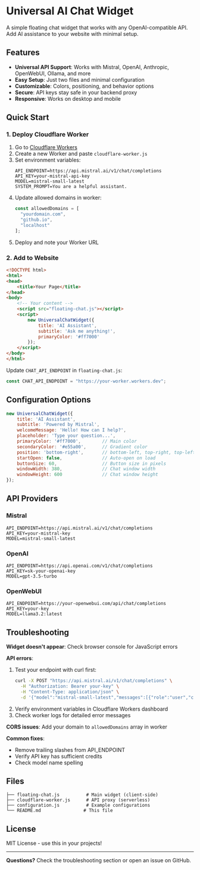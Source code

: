 # Universal AI Chat Widget

A simple floating chat widget that works with any OpenAI-compatible API. Add AI assistance to your website with minimal setup.

## Features

- **Universal API Support**: Works with Mistral, OpenAI, Anthropic, OpenWebUI, Ollama, and more
- **Easy Setup**: Just two files and minimal configuration
- **Customizable**: Colors, positioning, and behavior options
- **Secure**: API keys stay safe in your backend proxy
- **Responsive**: Works on desktop and mobile

## Quick Start

### 1. Deploy Cloudflare Worker

1. Go to [Cloudflare Workers](https://workers.cloudflare.com/)
2. Create a new Worker and paste `cloudflare-worker.js`
3. Set environment variables:
   ```
   API_ENDPOINT=https://api.mistral.ai/v1/chat/completions
   API_KEY=your-mistral-api-key
   MODEL=mistral-small-latest
   SYSTEM_PROMPT=You are a helpful assistant.
   ```
4. Update allowed domains in worker:
   ```javascript
   const allowedDomains = [
     "yourdomain.com",
     "github.io",
     "localhost"
   ];
   ```
5. Deploy and note your Worker URL

### 2. Add to Website

```html
<!DOCTYPE html>
<html>
<head>
    <title>Your Page</title>
</head>
<body>
    <!-- Your content -->
    <script src="floating-chat.js"></script>
    <script>
        new UniversalChatWidget({
            title: 'AI Assistant',
            subtitle: 'Ask me anything!',
            primaryColor: '#ff7000'
        });
    </script>
</body>
</html>
```

Update `CHAT_API_ENDPOINT` in `floating-chat.js`:
```javascript
const CHAT_API_ENDPOINT = "https://your-worker.workers.dev";
```

## Configuration Options

```javascript
new UniversalChatWidget({
    title: 'AI Assistant',
    subtitle: 'Powered by Mistral',
    welcomeMessage: 'Hello! How can I help?',
    placeholder: 'Type your question...',
    primaryColor: '#ff7000',        // Main color
    secondaryColor: '#e55a00',      // Gradient color
    position: 'bottom-right',       // bottom-left, top-right, top-left
    startOpen: false,               // Auto-open on load
    buttonSize: 60,                 // Button size in pixels
    windowWidth: 380,               // Chat window width
    windowHeight: 600               // Chat window height
});
```

## API Providers

### Mistral
```
API_ENDPOINT=https://api.mistral.ai/v1/chat/completions
API_KEY=your-mistral-key
MODEL=mistral-small-latest
```

### OpenAI
```
API_ENDPOINT=https://api.openai.com/v1/chat/completions
API_KEY=sk-your-openai-key
MODEL=gpt-3.5-turbo
```

### OpenWebUI
```
API_ENDPOINT=https://your-openwebui.com/api/chat/completions
API_KEY=your-key
MODEL=llama3.2:latest
```

## Troubleshooting

**Widget doesn't appear**: Check browser console for JavaScript errors

**API errors**:
1. Test your endpoint with curl first:
   ```bash
   curl -X POST "https://api.mistral.ai/v1/chat/completions" \
     -H "Authorization: Bearer your-key" \
     -H "Content-Type: application/json" \
     -d '{"model":"mistral-small-latest","messages":[{"role":"user","content":"test"}],"max_tokens":10}'
   ```
2. Verify environment variables in Cloudflare Workers dashboard
3. Check worker logs for detailed error messages

**CORS issues**: Add your domain to `allowedDomains` array in worker

**Common fixes**:
- Remove trailing slashes from API_ENDPOINT
- Verify API key has sufficient credits
- Check model name spelling

## Files

```
├── floating-chat.js          # Main widget (client-side)
├── cloudflare-worker.js      # API proxy (serverless)
├── configuration.js          # Example configurations
└── README.md                # This file
```

## License

MIT License - use this in your projects!

---

**Questions?** Check the troubleshooting section or open an issue on GitHub.
